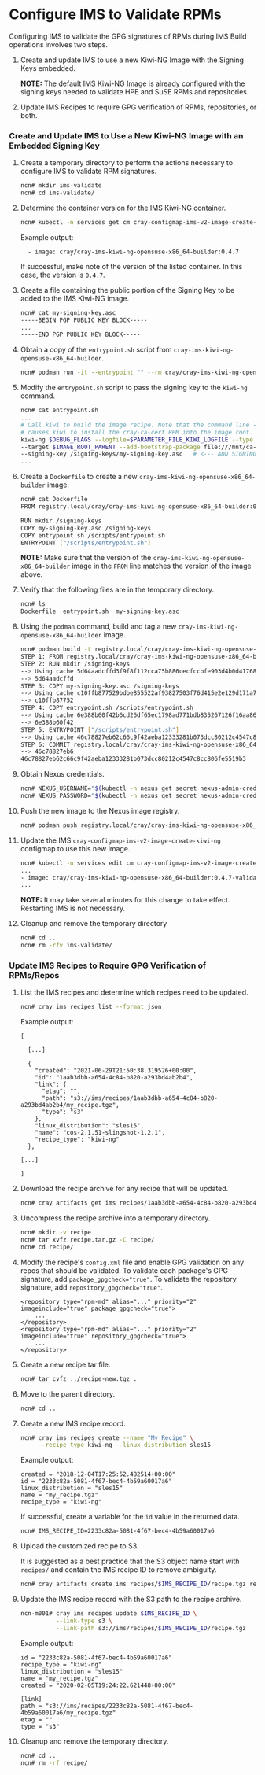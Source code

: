 # Configure IMS to Validate RPMs

Configuring IMS to validate the GPG signatures of RPMs during IMS Build operations involves two steps.

1. Create and update IMS to use a new Kiwi-NG Image with the Signing Keys embedded.

   **NOTE:** The default IMS Kiwi-NG Image is already configured with the signing keys needed to
   validate HPE and SuSE RPMs and repositories.

1. Update IMS Recipes to require GPG verification of RPMs, repositories, or both.

### Create and Update IMS to Use a New Kiwi-NG Image with an Embedded Signing Key

1. Create a temporary directory to perform the actions necessary to configure IMS to validate
   RPM signatures.

    ```bash
    ncn# mkdir ims-validate
    ncn# cd ims-validate/
    ```

1. Determine the container version for the IMS Kiwi-NG container.

   ```bash
   ncn# kubectl -n services get cm cray-configmap-ims-v2-image-create-kiwi-ng -o yaml | grep cray-ims-kiwi-ng-opensuse-x86_64-builder
   ```

   Example output:

   ```
     - image: cray/cray-ims-kiwi-ng-opensuse-x86_64-builder:0.4.7
   ```

   If successful, make note of the version of the listed container. In this case, the version is `0.4.7`.


1. Create a file containing the public portion of the Signing Key to be added to the IMS Kiwi-NG image.

    ```bash
    ncn# cat my-signing-key.asc
    -----BEGIN PGP PUBLIC KEY BLOCK-----
    ...
    -----END PGP PUBLIC KEY BLOCK-----
    ```

1. Obtain a copy of the `entrypoint.sh` script from `cray-ims-kiwi-ng-opensuse-x86_64-builder`.

   ```bash
   ncn# podman run -it --entrypoint "" --rm cray/cray-ims-kiwi-ng-opensuse-x86_64-builder:0.4.7 cat /scripts/entrypoint.sh | tee entrypoint.sh
   ```

1. Modify the `entrypoint.sh` script to pass the signing key to the `kiwi-ng` command.

    ```bash
    ncn# cat entrypoint.sh
    ...
    # Call kiwi to build the image recipe. Note that the command line --add-bootstrap-package
    # causes kiwi to install the cray-ca-cert RPM into the image root.
    kiwi-ng $DEBUG_FLAGS --logfile=$PARAMETER_FILE_KIWI_LOGFILE --type tbz system build --description $RECIPE_ROOT_PARENT \
    --target $IMAGE_ROOT_PARENT --add-bootstrap-package file:///mnt/ca-rpm/cray_ca_cert-1.0.1-1.x86_64.rpm \
    --signing-key /signing-keys/my-signing-key.asc   # <--- ADD SIGNING-KEY FILE
    ...
    ```

1. Create a `Dockerfile` to create a new `cray-ims-kiwi-ng-opensuse-x86_64-builder` image.

    ```bash
    ncn# cat Dockerfile
    FROM registry.local/cray/cray-ims-kiwi-ng-opensuse-x86_64-builder:0.4.7

    RUN mkdir /signing-keys
    COPY my-signing-key.asc /signing-keys
    COPY entrypoint.sh /scripts/entrypoint.sh
    ENTRYPOINT ["/scripts/entrypoint.sh"]
    ```

    **NOTE:** Make sure that the version of the `cray-ims-kiwi-ng-opensuse-x86_64-builder`
    image in the `FROM` line matches the version of the image above.

1. Verify that the following files are in the temporary directory.

    ```bash
    ncn# ls
    Dockerfile  entrypoint.sh  my-signing-key.asc
    ```

1. Using the `podman` command, build and tag a new `cray-ims-kiwi-ng-opensuse-x86_64-builder` image.

    ```bash
    ncn# podman build -t registry.local/cray/cray-ims-kiwi-ng-opensuse-x86_64-builder:0.4.7-validate .
    STEP 1: FROM registry.local/cray/cray-ims-kiwi-ng-opensuse-x86_64-builder:0.4.7
    STEP 2: RUN mkdir /signing-keys
    --> Using cache 5d64aadcffd3f9f8f112cca75b886cecfccbfe903d4b0d4176882f0e78ccd4d0
    --> 5d64aadcffd
    STEP 3: COPY my-signing-key.asc /signing-keys
    --> Using cache c10ffb877529bdbe855522af93827503f76d415e2e129d171a7fc927f896095a
    --> c10ffb87752
    STEP 4: COPY entrypoint.sh /scripts/entrypoint.sh
    --> Using cache 6e388b60f42b6cd26df65ec1798ad771bdb835267126f16aa86e90aec78b0f32
    --> 6e388b60f42
    STEP 5: ENTRYPOINT ["/scripts/entrypoint.sh"]
    --> Using cache 46c78827eb62c66c9f42aeba12333281b073dcc80212c4547c8cc806fe5519b3
    STEP 6: COMMIT registry.local/cray/cray-ims-kiwi-ng-opensuse-x86_64-builder:0.4.7-validate
    --> 46c78827eb6
    46c78827eb62c66c9f42aeba12333281b073dcc80212c4547c8cc806fe5519b3
    ```

1. Obtain Nexus credentials.

    ```bash
    ncn# NEXUS_USERNAME="$(kubectl -n nexus get secret nexus-admin-credential --template {{.data.username}} | base64 -d)"
    ncn# NEXUS_PASSWORD="$(kubectl -n nexus get secret nexus-admin-credential --template {{.data.password}} | base64 -d)"
    ```

1. Push the new image to the Nexus image registry.

    ```bash
    ncn# podman push registry.local/cray/cray-ims-kiwi-ng-opensuse-x86_64-builder:0.4.7-validate --creds="$NEXUS_USERNAME:$NEXUS_PASSWORD"
    ```

1. Update the IMS `cray-configmap-ims-v2-image-create-kiwi-ng` configmap to use this new image.

    ```bash
    ncn# kubectl -n services edit cm cray-configmap-ims-v2-image-create-kiwi-ng
    ...
    - image: cray/cray-ims-kiwi-ng-opensuse-x86_64-builder:0.4.7-validate
    ...
    ```

   **NOTE:** It may take several minutes for this change to take effect. Restarting IMS is not necessary.

1. Cleanup and remove the temporary directory

    ```bash
    ncn# cd ..
    ncn# rm -rfv ims-validate/
    ```

### Update IMS Recipes to Require GPG Verification of RPMs/Repos

1. List the IMS recipes and determine which recipes need to be updated.

    ```bash
    ncn# cray ims recipes list --format json
    ```

    Example output:

    ```
    [

      [...]

      {
        "created": "2021-06-29T21:50:38.319526+00:00",
        "id": "1aab3dbb-a654-4c84-b820-a293bd4ab2b4",
        "link": {
          "etag": "",
          "path": "s3://ims/recipes/1aab3dbb-a654-4c84-b820-a293bd4ab2b4/my_recipe.tgz",
          "type": "s3"
        },
        "linux_distribution": "sles15",
        "name": "cos-2.1.51-slingshot-1.2.1",
        "recipe_type": "kiwi-ng"
      },

    [...]

    ]
    ```

1. Download the recipe archive for any recipe that will be updated.

    ```bash
    ncn# cray artifacts get ims recipes/1aab3dbb-a654-4c84-b820-a293bd4ab2b4/recipe.tar.gz recipe.tar.gz
    ```

1. Uncompress the recipe archive into a temporary directory.

    ```bash
    ncn# mkdir -v recipe
    ncn# tar xvfz recipe.tar.gz -C recipe/
    ncn# cd recipe/
    ```

1. Modify the recipe's `config.xml` file and enable GPG validation on any repos that should be validated.
   To validate each package's GPG signature, add `package_gpgcheck="true"`. To validate the repository signature,
   add `repository_gpgcheck="true"`.

    ```
    <repository type="rpm-md" alias="..." priority="2" imageinclude="true" package_gpgcheck="true">
        ...
    </repository>
    <repository type="rpm-md" alias="..." priority="2" imageinclude="true" repository_gpgcheck="true">
        ...
    </repository>
    ```

1. Create a new recipe tar file.

    ```bash
    ncn# tar cvfz ../recipe-new.tgz .
    ```

1. Move to the parent directory.

   ```bash
   ncn# cd ..
   ```

1. Create a new IMS recipe record.

    ```bash
    ncn# cray ims recipes create --name "My Recipe" \
         --recipe-type kiwi-ng --linux-distribution sles15
    ```

    Example output:

    ```
    created = "2018-12-04T17:25:52.482514+00:00"
    id = "2233c82a-5081-4f67-bec4-4b59a60017a6"
    linux_distribution = "sles15"
    name = "my_recipe.tgz"
    recipe_type = "kiwi-ng"
    ```

    If successful, create a variable for the `id` value in the returned data.

    ```bash
    ncn# IMS_RECIPE_ID=2233c82a-5081-4f67-bec4-4b59a60017a6
    ```

1. Upload the customized recipe to S3.

    It is suggested as a best practice that the S3 object name start with `recipes/` and contain the IMS recipe ID to remove ambiguity.

    ```bash
    ncn# cray artifacts create ims recipes/$IMS_RECIPE_ID/recipe.tgz recipe-new.tgz
    ```

1. Update the IMS recipe record with the S3 path to the recipe archive.

    ```bash
    ncn-m001# cray ims recipes update $IMS_RECIPE_ID \
              --link-type s3 \
              --link-path s3://ims/recipes/$IMS_RECIPE_ID/recipe.tgz
    ```

    Example output:
    ```
    id = "2233c82a-5081-4f67-bec4-4b59a60017a6"
    recipe_type = "kiwi-ng"
    linux_distribution = "sles15"
    name = "my_recipe.tgz"
    created = "2020-02-05T19:24:22.621448+00:00"

    [link]
    path = "s3://ims/recipes/2233c82a-5081-4f67-bec4-4b59a60017a6/my_recipe.tgz"
    etag = ""
    type = "s3"
    ```

1. Cleanup and remove the temporary directory.

    ```bash
    ncn# cd ..
    ncn# rm -rf recipe/
    ```

